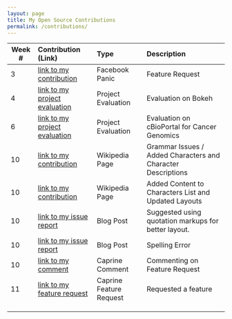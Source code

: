 ```yaml
---
layout: page
title: My Open Source Contributions
permalink: /contributions/
---
```


<!-- 
Type of the contribution should be "Wikipedia edit", "OpenStreet Map feature", "Documentation", "Course website", "Blog", 
"Browse Add-on", etc. 

The descriptioin should include a brief summary of what you did. 

Replace the first row with your contribution. 

--> 





| Week #       | Contribution (Link)  | Type  | Description | 
|---|:---|:---|:---| 
|  3   | [link to my contribution](https://github.com/nyu-ossd-s19/FacebookPanic/issues/5)    | Facebook Panic    |   Feature Request    |
|  4   |   [link to my project evaluation](https://nyu-ossd-s19.github.io/ericachio-weekly/week04/)  |  Project Evaluation   |   Evaluation on Bokeh   |
|  6   |  [link to my project evaluation](https://nyu-ossd-s19.github.io/ericachio-weekly/week06/)   |  Project Evaluation   |   Evaluation on cBioPortal for Cancer Genomics   |
|  10   | [link to my contribution](https://en.wikipedia.org/w/index.php?title=Doraemon:_The_Record_of_Nobita%27s_Spaceblazer&oldid=893483650)     |  Wikipedia Page   |   Grammar Issues / Added Characters and Character Descriptions   |
|  10   |[link to my contribution](https://en.wikipedia.org/w/index.php?title=Legacies_(TV_series)&oldid=893488521)     |  Wikipedia Page   |  Added Content to Characters List and Updated Layouts    |
|  10   |[link to my issue report](https://github.com/nyu-ossd-s19/candacej97-weekly/issues/1)     |  Blog Post   |   Suggested using quotation markups for better layout.   |
|  10   | [link to my issue report](https://github.com/nyu-ossd-s19/willgreenberg-weekly/issues/19)    |  Blog Post   |   Spelling Error   |
|  10   | [link to my comment](https://github.com/sindresorhus/caprine/issues/710)    |  Caprine Comment   |   Commenting on Feature Request   |
|  11   | [link to my feature request](https://github.com/sindresorhus/caprine/issues/880)    |  Caprine Feature Request   |   Requested a feature   |
|     |     |     |      |
|     |     |     |      |
|     |     |     |      |
